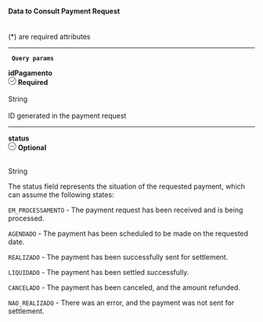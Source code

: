 <div>
<div className="espaco-1">

#### Data to Consult Payment Request
<br/>                                        
<div className="subtitulo">
(*) are required attributes
</div>
</div>

****

 <div>  
        <p><code><strong> Query params </code></strong></p>
          <div className="left">
           <b>idPagamento</b>   
          </div>
           <div className="right">
           <div className="obrigatorio">
             <svg id="check-circle" xmlns="http://www.w3.org/2000/svg" width="16" height="16" viewBox="0 0 16 16">
  <path id="Caminho_19146" data-name="Caminho 19146" d="M127.946,200a8,8,0,1,0,8,8A7.936,7.936,0,0,0,127.946,200Zm0,15.2a7.2,7.2,0,0,1-5.09-12.29,7.131,7.131,0,0,1,5.09-2.11,7.2,7.2,0,0,1,0,14.4Z" transform="translate(-119.946 -200)" fill="#2f2f2f"/>
  <path id="Caminho_19147" data-name="Caminho 19147" d="M127.964,211.4l-2.4-2.4a.4.4,0,0,1,.564-.565l2.115,2.115,4.234-4.234a.4.4,0,1,1,.569.57l-4.518,4.514a.393.393,0,0,1-.564,0Z" transform="translate(-121.046 -201.241)" fill="#2f2f2f"/>
</svg> 
              <b>Required</b>   
            </div>
          </div>
  </div>                                      

<br/>                                        
<div className="subtitulo"> 
String
</div>
<br/>
ID generated in the payment request
 
****

   <div>  
          <div className="left">
           <b>status</b>   
          </div>
           <div className="right">
           <div className="opcional">
            <svg id="minus-circle" xmlns="http://www.w3.org/2000/svg" width="16" height="16" viewBox="0 0 16 16">
  <path id="Caminho_19359" data-name="Caminho 19359" d="M728,200a8,8,0,1,0,8,8A8.009,8.009,0,0,0,728,200Zm0,15.2a7.2,7.2,0,1,1,7.2-7.2A7.208,7.208,0,0,1,728,215.2Z" transform="translate(-720 -200)" fill="#2f2f2f"/>
  <path id="Caminho_19360" data-name="Caminho 19360" d="M732.541,209.5H725.5a.4.4,0,1,0,0,.8h7.043a.4.4,0,0,0,0-.8Z" transform="translate(-721.02 -201.9)" fill="#2f2f2f"/>
</svg> 
              <b>Optional</b>   
            </div>             
            </div>
          </div>                                

<br/>                                        
<div className="subtitulo"> 

String
</div>

The status field represents the situation of the requested payment, which can assume the following states:

``EM_PROCESSAMENTO`` - The payment request has been received and is being processed.

``AGENDADO`` - The payment has been scheduled to be made on the requested date.

``REALIZADO`` - The payment has been successfully sent for settlement.

``LIQUIDADO`` - The payment has been settled successfully.

``CANCELADO`` - The payment has been canceled, and the amount refunded.

``NAO_REALIZADO`` - There was an error, and the payment was not sent for settlement.